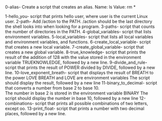 0-alias- Create a script that creates an alias.
Name: ls
Value: rm *

1-hello_you- script that prints hello user, where user is the current Linux user.
2-path- Add /action to the PATH. /action should be the last directory the shell looks into when looking for a program.
3-paths- script that counts the number of directories in the PATH.
4-global_variables- script that lists environment variables.
5-local_variables- script that lists all local variables and environment variables, and functions.
6-create_local_variable- script that creates a new local variable.
7-create_global_variable- script that creates a new global variable.
8-true_knowledge- script that prints the result of the addition of 128 with the value stored in the environment variable TRUEKNOWLEDGE, followed by a new line.
9-divide_and_rule- script that prints the result of POWER divided by DIVIDE, followed by a new line.
10-love_exponent_breath- script that displays the result of BREATH to the power LOVE
BREATH and LOVE are environment variables
The script should display the result, followed by a new line
11-binary_to_decimal-  script that converts a number from base 2 to base 10.	
    The number in base 2 is stored in the environment variable BINARY
    The script should display the number in base 10, followed by a new line
12-combinations- script that prints all possible combinations of two letters, except oo.
13-print_float- script that prints a number with two decimal places, followed by a new line.